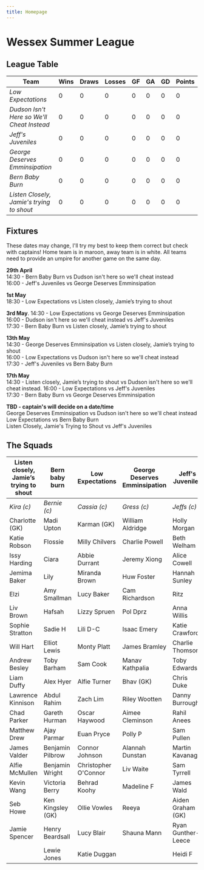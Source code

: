 ```yaml
---
title: Homepage
---
```


# Wessex Summer League

## League Table
| **Team**                                 	| Wins 	| Draws 	| Losses 	| GF 	| GA 	| GD 	| **Points** 	|
|------------------------------------------	|------	|-------	|--------	|----	|----	|----	|------------	|
| _Low Expectations_                         	| 0    	| 0     	| 0      	| 0  	| 0  	| 0  	| 0          	|
| _Dudson Isn't Here so We'll Cheat Instead_ 	| 0    	| 0     	| 0      	| 0  	| 0  	| 0  	| 0          	|
| _Jeff's Juveniles_                         	| 0    	| 0     	| 0      	| 0  	| 0  	| 0  	| 0          	|
| _George Deserves Emminsipation_            	| 0    	| 0     	| 0      	| 0  	| 0  	| 0  	| 0          	|
| _Bern Baby Burn_                           	| 0    	| 0     	| 0      	| 0  	| 0  	| 0  	| 0          	|
| _Listen Closely, Jamie's trying to shout_  	| 0    	| 0     	| 0      	| 0  	| 0  	| 0  	| 0          	|

## Fixtures
These dates may change, I'll try my best to keep them correct but check with captains! Home team is in maroon, away team is in white. All teams need to provide an umpire for another game on the same day.

**29th April**   
14:30 - Bern Baby Burn vs Dudson isn't here so we'll cheat instead  
16:00 - Jeff's Juveniles vs George Deserves Emminsipation  

**1st May**  
18:30 - Low Expectations vs Listen closely, Jamie’s trying to shout  

**3rd May**. 
14:30 - Low Expectations vs George Deserves Emminsipation  
16:00 - Dudson isn't here so we'll cheat instead vs Jeff's Juveniles  
17:30 - Bern Baby Burn vs Listen closely, Jamie’s trying to shout  

**13th May**  
14:30 - George Deserves Emminsipation vs Listen closely, Jamie’s trying to shout  
16:00 - Low Expectations vs Dudson isn't here so we'll cheat instead   
17:30 - Jeff's Juveniles vs Bern Baby Burn  

**17th May**  
14:30 - Listen closely, Jamie’s trying to shout vs Dudson isn't here so we'll cheat instead. 
16:00 - Low Expectations vs Jeff's Juveniles  
17:30 - Bern Baby Burn vs George Deserves Emminsipation  

**TBD - captain's will decide on a date/time**  
George Deserves Emminsipation vs Dudson isn't here so we'll cheat instead  
Low Expectations vs Bern Baby Burn  
Listen Closely, Jamie's Trying to Shout vs Jeff's Juveniles  


## The Squads
| **Listen closely, Jamie’s trying to shout** 	| **Bern baby burn** 	| **Low Expectations** 	| **George Deserves Emminsipation** 	| **Jeff's Juveniles** 	| **Dudson isn't here so we'll cheat instead** 	|
|---------------------------------------------	|--------------------	|----------------------	|-----------------------------------	|----------------------	|----------------------------------------------	|
| _Kira (c)_                                  	| _Bernie (c)_       	| _Cassia (c)_         	| _Gress (c)_                       	| _Jeffs (c)_          	| _Ralph (c)_                                  	|
| Charlotte (GK)                              	| Madi Upton         	| Karman (GK)          	| William Aldridge                  	| Holly Morgan         	| Alec Bird                                    	|
| Katie Robson                                	| Flossie            	| Milly Chilvers       	| Charlie Powell                    	| Beth Welham          	| Conor Morrison                               	|
| Issy Harding                                	| Ciara              	| Abbie Durrant        	| Jeremy Xiong                      	| Alice Cowell         	| Sam Brockway                                 	|
| Jemima Baker                                	| Lily               	| Miranda Brown        	| Huw Foster                        	| Hannah Sunley        	| Cameron Cook                                 	|
| Elzi                                        	| Amy Smallman       	| Lucy Baker           	| Cam Richardson                    	| Ritz                 	| Christopher Blyth                            	|
| Liv Brown                                   	| Hafsah             	| Lizzy Spruen         	| Pol Dprz                          	| Anna Willis          	| James Atkinson                               	|
| Sophie Stratton                             	| Sadie H            	| Lili D-C             	| Isaac Emery                       	| Katie Crawford       	| George Emmins                                	|
| Will Hart                                   	| Elliot Lewis       	| Monty Platt          	| James Bramley                     	| Charlie Thomson      	| Nathan Butler                                	|
| Andrew Besley                               	| Toby Barham        	| Sam Cook             	| Manav Kathpalia                   	| Toby Edwards         	| Jack Brogan                                  	|
| Liam Duffy                                  	| Alex Hyer          	| Alfie Turner         	| Bhav (GK)                         	| Chris Duke           	| Emily G                                      	|
| Lawrence Kinnison                           	| Abdul Rahim        	| Zach Lim             	| Riley Wootten                     	| Danny Burroughs      	| Sophie Crouzet                               	|
| Chad Parker                                 	| Gareth Hurman      	| Oscar Haywood        	| Aimee Cleminson                   	| Rahil Anees          	| Meg Jones                                    	|
| Matthew Drew                                	| Ajay Parmar        	| Euan Pryce           	| Polly P                           	| Sam Pullen           	| Ella B                                       	|
| James Valder                                	| Benjamin Pilbrow   	| Connor Johnson       	| Alannah Dunstan                   	| Martin Kavanagh      	| Jasmine Chadbone                             	|
| Alfie McMullen                              	| Benjamin Wright    	| Christopher O'Connor 	| Liv Waite                         	| Sam Tyrrell          	| Sacha Rubinho                                	|
| Kevin Wang                                  	| Victoria Berry     	| Behrad Koohy         	| Madeline F                        	| James Wald           	| Liaidh M                                     	|
| Seb Howe                                    	| Ken Kingsley (GK)  	| Ollie Vowles         	| Reeya                             	| Aiden Graham (GK)    	| Anya B                                       	|
| Jamie Spencer                               	| Henry Beardsall    	| Lucy Blair           	| Shauna Mann                       	| Ryan Gunther-Leece   	| Dom Owen (GK)                                	|
|                                             	| Lewie Jones        	| Katie Duggan         	|                                   	| Heidi F              	| Jemima Derry                                 	|
